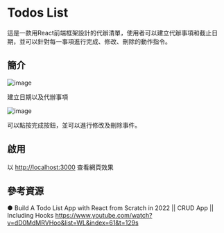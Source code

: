 # Todos List

這是一款用React前端框架設計的代辦清單，使用者可以建立代辦事項和截止日期，並可以針對每一事項進行完成、修改、刪除的動作指令。

## 簡介

![image](https://user-images.githubusercontent.com/98528149/203599598-08caa0fb-737e-4558-8c9e-bf36287dfef8.png)

建立日期以及代辦事項

![image](https://user-images.githubusercontent.com/98528149/203599952-b5076b75-d02a-4b5f-b4f4-aec754ed1998.png)

可以點按完成按鈕，並可以進行修改及刪除事件。

## 啟用

以 [http://localhost:3000](http://localhost:3000) 查看網頁效果

## 參考資源

● Build A Todo List App with React from Scratch in 2022 || CRUD App || Including Hooks
https://www.youtube.com/watch?v=dD0MdMRVHoo&list=WL&index=61&t=129s


